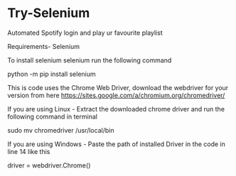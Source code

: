 # Try-Selenium
Automated Spotify login and play ur favourite playlist 

Requirements-
  Selenium
  
To install selenium selenium run the following command

python -m pip install selenium

This is code uses the Chrome Web Driver, download the webdriver for your version from here
https://sites.google.com/a/chromium.org/chromedriver/

If you are using Linux -
  Extract the downloaded chrome driver and run the following command in terminal
  
  sudo mv chromedriver /usr/local/bin
  
If you are using Windows - 
  Paste the path of installed Driver in the code in line 14 like this
  
  driver = webdriver.Chrome(<Your path>)
